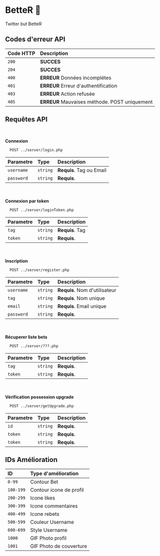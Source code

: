 
# BetteR 📝 
Twitter but BetteR 

## Codes d'erreur API

| Code HTTP | Description                       |
| :-------- | :-------------------------------- |
| `200`  | **SUCCES** |
| `204`  | **SUCCES** | Aucune réponse envoyée |
| `400` | **ERREUR** Données incomplétes|
| `401` | **ERREUR** Erreur d'authentification|
| `403` | **ERREUR** Action refusée|
| `405` | **ERREUR** Mauvaises méthode. POST uniquement|   
  
 
## Requêtes API

<br>

**Connexion**
~~~http
  POST ../server/login.php
~~~

| Parametre | Type     | Description                       |
| :-------- | :------- | :-------------------------------- |
| `username`  | `string` | **Requis**. Tag ou Email |
| `password` | `string` | **Requis**. |   

<br><br>
**Connexion par token**
~~~http
  POST ../server/loginToken.php
~~~

| Parametre | Type     | Description                       |
| :-------- | :------- | :-------------------------------- |
| `tag`  | `string` | **Requis**. Tag |
| `token` | `string` | **Requis**. |   

<br><br>
**Inscription**
~~~http
  POST ../server/register.php
~~~

| Parametre | Type     | Description                       |
| :-------- | :------- | :-------------------------------- |
| `username`  | `string` | **Requis**. Nom d'utilisateur |
| `tag` | `string` | **Requis**. Nom unique|   
| `email` | `string` | **Requis**. Email unique|   
| `password` | `string` | **Requis**.|   

<br><br>
**Récuperer liste bets**
~~~http
  POST ../server/???.php
~~~

| Parametre | Type     | Description                       |
| :-------- | :------- | :-------------------------------- |
| `tag`  | `string` | **Requis**.|
| `token` | `string` | **Requis**.|   

<br><br>
**Vérification possession upgrade**
~~~http
  POST ../server/getUpgrade.php
~~~

| Parametre | Type     | Description                       |
| :-------- | :------- | :-------------------------------- |
| `id`  | `string` | **Requis**.|
| `token`  | `string` | **Requis**.|
| `token` | `string` | **Requis**.|   



## IDs Amélioration

| ID | Type d'amélioration                       |
| :-------- | :-------------------------------- |
| `0-99`  | Contour Bet
| `100-199`  | Contour icone de profil
| `200-299` | Icone likes
| `300-399` | Icone commentaires
| `400-499` | Icone rebets
| `500-599` | Couleur Username
| `600-699` | Style Username
| `1000` | GIF Photo profil
| `1001` | GIF Photo de couverture
